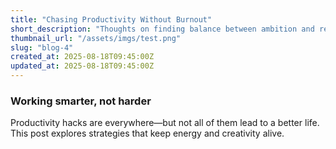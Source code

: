 ```yaml
---
title: "Chasing Productivity Without Burnout"
short_description: "Thoughts on finding balance between ambition and rest in a world that never stops."
thumbnail_url: "/assets/imgs/test.png"
slug: "blog-4"
created_at: 2025-08-18T09:45:00Z
updated_at: 2025-08-18T09:45:00Z
---
```

### Working smarter, not harder

Productivity hacks are everywhere—but not all of them lead to a better life. This post explores strategies that keep energy and creativity alive.

